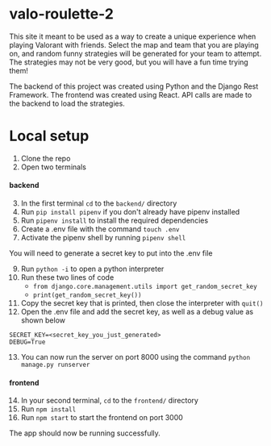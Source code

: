 # valo-roulette-2

This site it meant to be used as a way to create a unique experience when playing Valorant with friends. Select the map and team that you are playing on, and random funny strategies will be generated for your team to attempt. The strategies may not be very good, but you will have a fun time trying them!

The backend of this project was created using Python and the Django Rest Framework.
The frontend was created using React. API calls are made to the backend to load the strategies.

# Local setup

1. Clone the repo
2. Open two terminals

#### backend

3. In the first terminal `cd` to the `backend/` directory
4. Run `pip install pipenv` if you don't already have pipenv installed
5. Run `pipenv install` to install the required dependencies
6. Create a .env file with the command `touch .env`
7. Activate the pipenv shell by running `pipenv shell`

You will need to generate a secret key to put into the .env file

9. Run `python -i` to open a python interpreter
10. Run these two lines of code
    - `from django.core.management.utils import get_random_secret_key`
    - `print(get_random_secret_key())`
11. Copy the secret key that is printed, then close the interpreter with `quit()`
12. Open the .env file and add the secret key, as well as a debug value as shown below

```
SECRET_KEY=<secret_key_you_just_generated>
DEBUG=True
```

13. You can now run the server on port 8000 using the command `python manage.py runserver`

#### frontend

14. In your second terminal, `cd` to the `frontend/` directory
15. Run `npm install`
16. Run `npm start` to start the frontend on port 3000

The app should now be running successfully.
